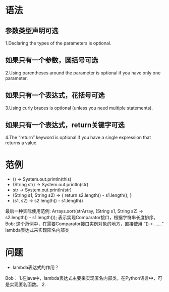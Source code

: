 
# 语法
## 参数类型声明可选
1.Declaring the types of the parameters is optional.
## 如果只有一个参数，圆括号可选
2.Using parentheses around the parameter is optional if you have only one parameter.
## 如果只有一个表达式，花括号可选
3.Using curly braces is optional (unless you need multiple statements).
## 如果只有一个表达式，return关键字可选
4.The “return” keyword is optional if you have a single expression that returns a value.

# 范例
*  () -> System.out.println(this)
*  (String str) -> System.out.println(str)
*  str -> System.out.println(str)
*  (String s1, String s2) -> { return s2.length() - s1.length(); }
*  (s1, s2) -> s2.length() - s1.length()

最后一种实际使用范例:
Arrays.sort(strArray, (String s1, String s2) -> s2.length() - s1.length());
表示实现Comparator接口，根据字符串长度排序。
Bob:
这个范例中，在需要Comparator接口实例对象的地方，直接使用 “()-> ……” lambda表达式来实现匿名内部类


# 问题
* lambda表达式的作用？

Bob：
1.在java中，lambda表达式主要来实现匿名内部类。在Python语言中，可是实现匿名函数。
2.
